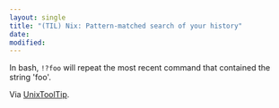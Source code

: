 ```yaml
---
layout: single
title: "(TIL) Nix: Pattern-matched search of your history"
date:
modified:
---
```


In bash, `!?foo` will repeat the most recent command that contained the string 'foo'.

Via [UnixToolTip](https://twitter.com/UnixToolTip/status/884814594232987648).
